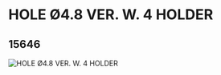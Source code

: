 # HOLE Ø4.8 VER. W. 4 HOLDER
## 15646
![HOLE Ø4.8 VER. W. 4 HOLDER](https://lc-www-live-s.legocdn.com/media/bricks/5/2/6052369.jpg)